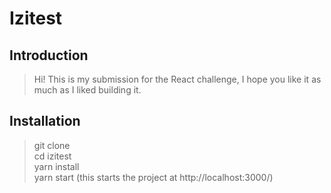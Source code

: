 # Izitest

## Introduction

> Hi! This is my submission for the React challenge, I hope you like it as much as I liked building it.


## Installation

> git clone <br> cd izitest <br> yarn install <br> yarn start (this starts the project at http://localhost:3000/)
